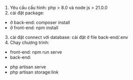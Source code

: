 1. Yêu cầu cấu hình: php > 8.0 và node js > 21.0.0
2. cài đặt package:
  - ở back-end: composer install
  - ở front-end: npm install
3. cài đặt connect với database: cài đặt ở file back-end/.env
4. Chạy chương trình:
  - front-end: npm run serve
  - back-end: 
  + php artisan serve
  + php artisan storage:link

